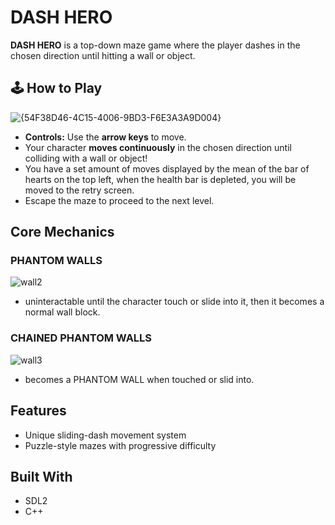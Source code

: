 # DASH HERO

**DASH HERO** is a top-down maze game where the player dashes in the chosen direction until hitting a wall or object.

## 🕹️ How to Play

![{54F38D46-4C15-4006-9BD3-F6E3A3A9D004}](https://github.com/user-attachments/assets/8266cb62-d3ba-46b7-a6a3-a669998153aa)


- **Controls:** Use the **arrow keys** to move.
- Your character **moves continuously** in the chosen direction until colliding with a wall or object!
- You have a set amount of moves displayed by the mean of the bar of hearts on the top left, when the health bar is depleted, you will be moved to the retry screen.
- Escape the maze to proceed to the next level.

## Core Mechanics

### PHANTOM WALLS
![wall2](https://github.com/user-attachments/assets/1f242d94-9967-4e19-825e-fa43a6eb15ca)

- uninteractable until the character touch or slide into it, then it becomes a normal wall block.

### CHAINED PHANTOM WALLS
![wall3](https://github.com/user-attachments/assets/5f7d6c9f-d435-469c-9193-3a4780eccafb)

- becomes a PHANTOM WALL when touched or slid into.

## Features

- Unique sliding-dash movement system
- Puzzle-style mazes with progressive difficulty

## Built With

- SDL2
- C++
